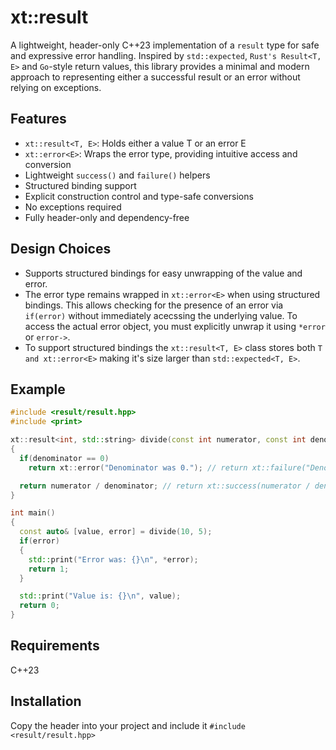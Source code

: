 # xt::result
A lightweight, header-only C++23 implementation of a `result` type for safe and expressive error handling. Inspired by `std::expected`, `Rust's Result<T, E>` and `Go`-style return values, this library provides a minimal and modern approach to representing either a successful result or an error without relying on exceptions.

## Features
- `xt::result<T, E>`: Holds either a value T or an error E
- `xt::error<E>`: Wraps the error type, providing intuitive access and conversion
- Lightweight `success()` and `failure()` helpers
- Structured binding support
- Explicit construction control and type-safe conversions
- No exceptions required
- Fully header-only and dependency-free

## Design Choices
- Supports structured bindings for easy unwrapping of the value and error.
- The error type remains wrapped in `xt::error<E>` when using structured bindings. This allows checking for the presence of an error via `if(error)` without immediately acecssing the underlying value. To access the actual error object, you must explicitly unwrap it using `*error` or `error->`.
- To support structured bindings the `xt::result<T, E>` class stores both `T and xt::error<E>` making it's size larger than `std::expected<T, E>`.

## Example
```cpp
#include <result/result.hpp>
#include <print>

xt::result<int, std::string> divide(const int numerator, const int denominator)
{
  if(denominator == 0)
    return xt::error("Denominator was 0."); // return xt::failure("Denominator was 0.); if you prefer

  return numerator / denominator; // return xt::success(numerator / denominator); if you prefer
}

int main()
{
  const auto& [value, error] = divide(10, 5);
  if(error)
  {
    std::print("Error was: {}\n", *error);
    return 1;
  }

  std::print("Value is: {}\n", value);
  return 0;
}
```

## Requirements
C++23

## Installation
Copy the header into your project and include it
`#include <result/result.hpp>`